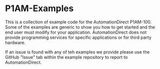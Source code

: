 # P1AM-Examples
This is a collection of example code for the AutomationDirect  P1AM-100. 
Some of the examples are generic to show you how to get started and the end user must modify for your application. AutomationDirect does not provide programming services for specific applications or for third party hardware.  

If an issue is found with any of teh examples we provide please use the GitHub "Issue" tab within the example repository to report to AutomationDirect.
